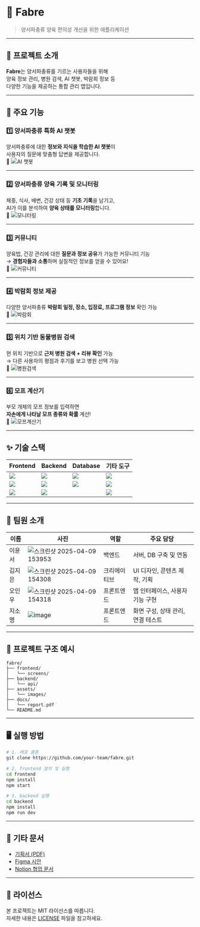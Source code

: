 # 🐍 Fabre

> 양서파충류 양육 편의성 개선을 위한 애플리케이션

---

## 📌 프로젝트 소개

**Fabre**는 양서파충류를 기르는 사용자들을 위해  
양육 정보 관리, 병원 검색, AI 챗봇, 박람회 정보 등  
다양한 기능을 제공하는 통합 관리 앱입니다.

---

## 🌟 주요 기능

### 1️⃣ 양서파충류 특화 AI 챗봇
양서파충류에 대한 **정보와 지식을 학습한 AI 챗봇**이  
사용자의 질문에 맞춤형 답변을 제공합니다.  
📸 ![AI 챗봇](./images/chatbot.png)

---

### 2️⃣ 양서파충류 양육 기록 및 모니터링  
체중, 식사, 배변, 건강 상태 등 **기초 기록**을 남기고,  
AI가 이를 분석하여 **양육 상태를 모니터링**합니다.  
📸 ![모니터링](./images/monitoring.png)

---

### 3️⃣ 커뮤니티  
양육법, 건강 관리에 대한 **질문과 정보 공유**가 가능한 커뮤니티 기능  
→ **경험자들과 소통**하며 실질적인 정보를 얻을 수 있어요!  
📸 ![커뮤니티](./images/community.png)

---

### 4️⃣ 박람회 정보 제공  
다양한 양서파충류 **박람회 일정, 장소, 입장료, 프로그램 정보** 확인 가능  
📸 ![박람회](./images/expo.png)

---

### 5️⃣ 위치 기반 동물병원 검색  
현 위치 기반으로 **근처 병원 검색 + 리뷰 확인** 가능  
→ 다른 사용자의 평점과 후기를 보고 병원 선택 가능  
📸 ![병원검색](./images/hospital.png)

---

### 6️⃣ 모프 계산기  
부모 개체의 모프 정보를 입력하면  
**자손에게 나타날 모프 종류와 확률** 계산!  
📸 ![모프계산기](./images/morph.png)

---

## ✨ 기술 스택

| Frontend | Backend | Database | 기타 도구 |
|----------|---------|----------|------------|
| <img src="https://img.shields.io/badge/React_Native-61DAFB?style=for-the-badge&logo=react&logoColor=black" /> | <img src="https://img.shields.io/badge/Node.js-339933?style=for-the-badge&logo=node.js&logoColor=white" /> | <img src="https://img.shields.io/badge/Firebase-FFCA28?style=for-the-badge&logo=firebase&logoColor=black" /> | <img src="https://img.shields.io/badge/GitHub-181717?style=for-the-badge&logo=github&logoColor=white" /> |
| <img src="https://img.shields.io/badge/Flutter-02569B?style=for-the-badge&logo=flutter&logoColor=white" /> | <img src="https://img.shields.io/badge/Spring_Boot-6DB33F?style=for-the-badge&logo=springboot&logoColor=white" /> | <img src="https://img.shields.io/badge/MySQL-4479A1?style=for-the-badge&logo=mysql&logoColor=white" /> | <img src="https://img.shields.io/badge/Notion-000000?style=for-the-badge&logo=notion&logoColor=white" /> |
| <img src="https://img.shields.io/badge/Tailwind_CSS-06B6D4?style=for-the-badge&logo=tailwindcss&logoColor=white" /> | <img src="https://img.shields.io/badge/Express-000000?style=for-the-badge&logo=express&logoColor=white" /> | | <img src="https://img.shields.io/badge/Figma-F24E1E?style=for-the-badge&logo=figma&logoColor=white" /> |



---


## 👥 팀원 소개

| 이름 | 사진 | 역할 | 주요 담당 |
|------|------|------|------------|
| 이윤서 |![스크린샷 2025-04-09 153953](https://github.com/user-attachments/assets/36ff8a40-7bd2-4504-ac65-c65909c70eb7)| 백엔드 | 서버, DB 구축 및 연동 |
| 김지은 |![스크린샷 2025-04-09 154308](https://github.com/user-attachments/assets/ea3dc3c9-9253-4309-83fb-ae5408780cc9)| 크리에이티브 | UI 디자인, 콘텐츠 제작, 기획|
| 오인우 |![스크린샷 2025-04-09 154318](https://github.com/user-attachments/assets/8bb3abab-0efa-4784-8eb4-90b4b220497a)| 프론트엔드 | 앱 인터페이스, 사용자 기능 구현 |
| 지소명 | ![image](https://github.com/user-attachments/assets/9eaa385a-ac4f-43f0-a840-27e3609abd2e)| 프론트엔드 | 화면 구성, 상태 관리, 연결 테스트 |




---

## 📂 프로젝트 구조 예시

```
fabre/
├── frontend/
│   └── screens/
├── backend/
│   └── api/
├── assets/
│   └── images/
├── docs/
│   └── report.pdf
└── README.md
```

---

## 🖥 실행 방법

```bash
# 1. 레포 클론
git clone https://github.com/your-team/fabre.git

# 2. frontend 설치 및 실행
cd frontend
npm install
npm start

# 3. backend 실행
cd backend
npm install
npm run dev
```

---

## 📎 기타 문서

- [기획서 (PDF)](./docs/기획서.pdf)
- [Figma 시안](https://figma.com/your-project)
- [Notion 협업 문서](https://notion.so/your-team)

---

## 📝 라이선스

본 프로젝트는 MIT 라이선스를 따릅니다.  
자세한 내용은 [LICENSE](./LICENSE) 파일을 참고하세요.





